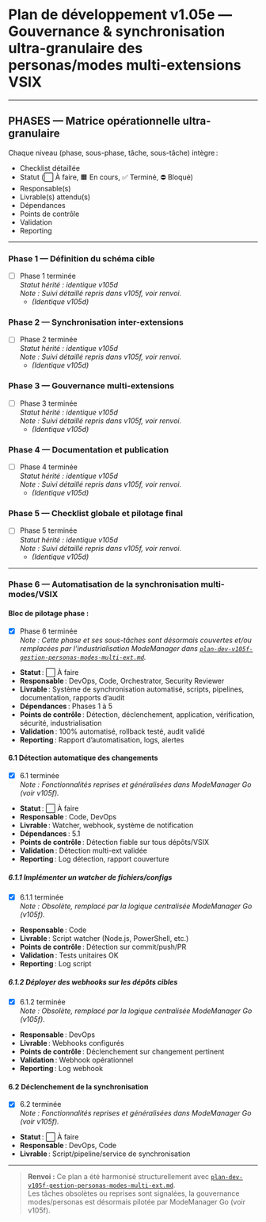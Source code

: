 # Plan de développement v1.05e — Gouvernance & synchronisation ultra-granulaire des personas/modes multi-extensions VSIX

---

## PHASES — Matrice opérationnelle ultra-granulaire

Chaque niveau (phase, sous-phase, tâche, sous-tâche) intègre :
- Checklist détaillée
- Statut (⬜ À faire, 🟧 En cours, ✅ Terminé, ⛔ Bloqué)
- Responsable(s)
- Livrable(s) attendu(s)
- Dépendances
- Points de contrôle
- Validation
- Reporting

---

### Phase 1 — Définition du schéma cible
- [ ] Phase 1 terminée  
  _Statut hérité : identique v105d_  
  _Note : Suivi détaillé repris dans v105f, voir renvoi._
  - *(Identique v105d)*

### Phase 2 — Synchronisation inter-extensions
- [ ] Phase 2 terminée  
  _Statut hérité : identique v105d_  
  _Note : Suivi détaillé repris dans v105f, voir renvoi._
  - *(Identique v105d)*

### Phase 3 — Gouvernance multi-extensions
- [ ] Phase 3 terminée  
  _Statut hérité : identique v105d_  
  _Note : Suivi détaillé repris dans v105f, voir renvoi._
  - *(Identique v105d)*

### Phase 4 — Documentation et publication
- [ ] Phase 4 terminée  
  _Statut hérité : identique v105d_  
  _Note : Suivi détaillé repris dans v105f, voir renvoi._
  - *(Identique v105d)*

### Phase 5 — Checklist globale et pilotage final
- [ ] Phase 5 terminée  
  _Statut hérité : identique v105d_  
  _Note : Suivi détaillé repris dans v105f, voir renvoi._
  - *(Identique v105d)*

---

### Phase 6 — Automatisation de la synchronisation multi-modes/VSIX

#### Bloc de pilotage phase :
- [x] Phase 6 terminée  
  _Note : Cette phase et ses sous-tâches sont désormais couvertes et/ou remplacées par l’industrialisation ModeManager dans [`plan-dev-v105f-gestion-personas-modes-multi-ext.md`](plan-dev-v105f-gestion-personas-modes-multi-ext.md)._
- **Statut** : ⬜ À faire
- **Responsable** : DevOps, Code, Orchestrator, Security Reviewer
- **Livrable** : Système de synchronisation automatisé, scripts, pipelines, documentation, rapports d’audit
- **Dépendances** : Phases 1 à 5
- **Points de contrôle** : Détection, déclenchement, application, vérification, sécurité, industrialisation
- **Validation** : 100% automatisé, rollback testé, audit validé
- **Reporting** : Rapport d’automatisation, logs, alertes

#### 6.1 Détection automatique des changements

- [x] 6.1 terminée  
  _Note : Fonctionnalités reprises et généralisées dans ModeManager Go (voir v105f)._
- **Statut** : ⬜ À faire
- **Responsable** : Code, DevOps
- **Livrable** : Watcher, webhook, système de notification
- **Dépendances** : 5.1
- **Points de contrôle** : Détection fiable sur tous dépôts/VSIX
- **Validation** : Détection multi-ext validée
- **Reporting** : Log détection, rapport couverture

##### 6.1.1 Implémenter un watcher de fichiers/configs
- [x] 6.1.1 terminée  
  _Note : Obsolète, remplacé par la logique centralisée ModeManager Go (v105f)._
- **Responsable** : Code
- **Livrable** : Script watcher (Node.js, PowerShell, etc.)
- **Points de contrôle** : Détection sur commit/push/PR
- **Validation** : Tests unitaires OK
- **Reporting** : Log script

##### 6.1.2 Déployer des webhooks sur les dépôts cibles
- [x] 6.1.2 terminée  
  _Note : Obsolète, remplacé par la logique centralisée ModeManager Go (v105f)._
- **Responsable** : DevOps
- **Livrable** : Webhooks configurés
- **Points de contrôle** : Déclenchement sur changement pertinent
- **Validation** : Webhook opérationnel
- **Reporting** : Log webhook

#### 6.2 Déclenchement de la synchronisation

- [x] 6.2 terminée  
  _Note : Fonctionnalités reprises et généralisées dans ModeManager Go (voir v105f)._
- **Statut** : ⬜ À faire
- **Responsable** : DevOps, Code
- **Livrable** : Script/pipeline/service de synchronisation

---

> **Renvoi :**
> Ce plan a été harmonisé structurellement avec [`plan-dev-v105f-gestion-personas-modes-multi-ext.md`](plan-dev-v105f-gestion-personas-modes-multi-ext.md).  
> Les tâches obsolètes ou reprises sont signalées, la gouvernance modes/personas est désormais pilotée par ModeManager Go (voir v105f).

